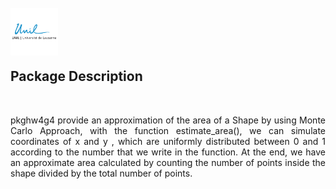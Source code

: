 <br />

<img src="man/figures/logo.png" align="left" height=76 width=76 /> 

<br />
<br />
<br />
<br />

## Package Description

<br />

<div style="text-align: justify">

pkghw4g4 provide an approximation of the area of a Shape by using Monte Carlo Approach, with the function estimate_area(), we can simulate coordinates of x and y , which are uniformly distributed between 0 and 1 according to the number that we write in the function. At the end, we have an approximate area calculated by counting the number of points inside the shape divided by the total number of points.

</div>
